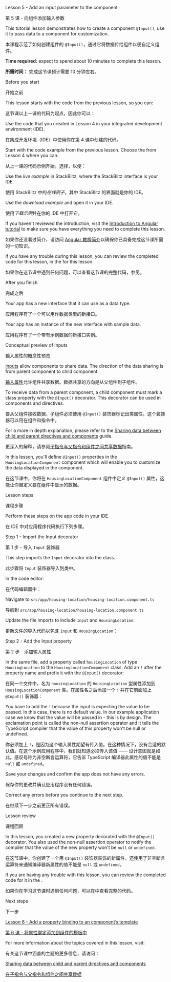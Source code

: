 Lesson 5 - Add an input parameter to the component

第 5 课 - 向组件添加输入参数

This tutorial lesson demonstrates how to create a component `@Input()`, use it to pass data to a component for customization.

本课程示范了如何创建组件的 `@Input()`，通过它将数据传给组件以便自定义组件。

**Time required:** expect to spend about 10 minutes to complete this lesson.

**所需时间：** 完成这节课预计需要 10 分钟左右。

Before you start

开始之前

This lesson starts with the code from the previous lesson, so you can:

这节课以上一课的代码为起点，因此你可以：

Use the code that you created in Lesson 4 in your integrated development environment \(IDE\).

在集成开发环境（IDE）中使用你在第 4 课中创建的代码。

Start with the code example from the previous lesson. Choose the <live-example name="first-app-lesson-04"></live-example> from Lesson 4 where you can:

从上一课的代码示例开始。选择<live-example name="first-app-lesson-04"></live-example>，以便：

Use the *live example* in StackBlitz, where the StackBlitz interface is your IDE.

使用 StackBlitz 中的*在线例子*，其中 StackBlitz 的界面就是你的 IDE。

Use the *download example* and open it in your IDE.

使用*下载示例*并在你的 IDE 中打开它。

If you haven't reviewed the introduction, visit the [Introduction to Angular tutorial](tutorial/first-app) to make sure you have everything you need to complete this lesson.

如果你还没看过简介，请访问 [Angular 教程简介](tutorial/first-app)以确保你已具备完成这节课所需的一切知识。

If you have any trouble during this lesson, you can review the completed code for this lesson, in the <live-example></live-example> for this lesson.

如果你在这节课中遇到任何问题，可以查看这节课的完整代码，参见<live-example></live-example>。

After you finish

完成之后

Your app has a new interface that it can use as a data type.

应用程序有了一个可以用作数据类型的新接口。

Your app has an instance of the new interface with sample data.

应用程序有了一个带有示例数据的新接口实例。

Conceptual preview of Inputs

输入属性的概念性预览

[Inputs](api/core/Input) allow components to share data. The direction of the data sharing is from parent component to child component.

[输入属性](api/core/Input)允许组件共享数据。数据共享的方向是从父组件到子组件。

To receive data from a parent component, a child component must mark a class property with the `@Input()` decorator. This decorator can be used in components and directives.

要从父组件接收数据，子组件必须使用 `@Input()` 装饰器标记出类属性。这个装饰器可以用在组件和指令中。

For a more in depth explanation, please refer to the [Sharing data between child and parent directives and components](guide/inputs-outputs) guide.

更深入的解释，请参阅[子指令与父指令和组件之间共享数据](guide/inputs-outputs)指南。

In this lesson, you'll define `@Input()` properties in the `HousingLocationComponent` component which will enable you to customize the data displayed in the component.

在这节课中，你将在 `HousingLocationComponent` 组件中定义 `@Input()` 属性，这能让你自定义要在组件中显示的数据。

Lesson steps

课程步骤

Perform these steps on the app code in your IDE.

在 IDE 中对应用程序代码执行下列步骤。

Step 1 - Import the Input decorator

第 1 步 - 导入 `Input` 装饰器

This step imports the `Input` decorator into the class.

此步骤将 `Input` 装饰器导入到类中。

In the code editor:

在代码编辑器中：

Navigate to `src/app/housing-location/housing-location.component.ts`

导航到 `src/app/housing-location/housing-location.component.ts`

Update the file imports to include `Input` and `HousingLocation`:

更新文件的导入代码以包含 `Input` 和 `HousingLocation`：

Step 2 - Add the Input property

第 2 步 - 添加输入属性

In the same file, add a property called `housingLocation` of type `HousingLocation` to the `HousingLocationComponent` class. Add an `!` after the property name and prefix it with the `@Input()` decorator:

在同一个文件中，名为 `housingLocation` 的 `HousingLocation` 型属性添加到 `HousingLocationComponent` 类。在属性名之后添加一个 `!` 并在它前面加上 `@Input()` 装饰器：

You have to add the `!` because the input is expecting the value to be passed. In this case, there is no default value. In our example application case we know that the value will be passed in - this is by design. The exclamation point is called the non-null assertion operator and it tells the TypeScript compiler that the value of this property won't be null or undefined.

你必须加上 `!`，是因为这个输入属性期望有传入值。在这种情况下，没有合适的默认值。在这个示例应用程序中，我们就知道必须传入该值 —— 设计意图就是如此。感叹号称为非空断言运算符，它告诉 TypeScript 编译器此属性的值不能是 `null` 或 `undefined`。

Save your changes and confirm the app does not have any errors.

保存你的更改并确认应用程序没有任何错误。

Correct any errors before you continue to the next step.

在继续下一步之前更正所有错误。

Lesson review

课程回顾

In this lesson, you created a new property decorated with the `@Input()` decorator. You also used the non-null assertion operator to notify the compiler that the value of the new property won't be `null` or `undefined`.

在这节课中，你创建了一个用 `@Input()` 装饰器装饰的新属性。还使用了非空断言运算符来通知编译器新属性的值不能是 `null` 或 `undefined`。

If you are having any trouble with this lesson, you can review the completed code for it in the <live-example></live-example>.

如果你在学习这节课时遇到任何问题，可以在<live-example></live-example>中查看完整的代码。

Next steps

下一步

[Lesson 6 - Add a property binding to an component’s template](tutorial/first-app/first-app-lesson-06)

[第 6 课 - 将属性绑定添加到组件的模板中](tutorial/first-app/first-app-lesson-06)

For more information about the topics covered in this lesson, visit:

有关这节课中涵盖的主题的更多信息，请访问：

[Sharing data between child and parent directives and components](guide/inputs-outputs)

[在子指令与父指令和组件之间共享数据](guide/inputs-outputs)